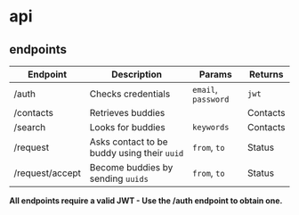 # api

## endpoints

| Endpoint | Description | Params | Returns |
| - | - | -| - |
| /auth | Checks credentials | `email`, `password` | `jwt` |
| /contacts | Retrieves buddies |  | Contacts |
| /search | Looks for buddies | `keywords` | Contacts |
| /request | Asks contact to be buddy using their `uuid` | `from`, `to` | Status |
| /request/accept | Become buddies by sending `uuids` | `from`, `to` | Status |

**All endpoints require a valid JWT - Use the /auth endpoint to obtain one.**
